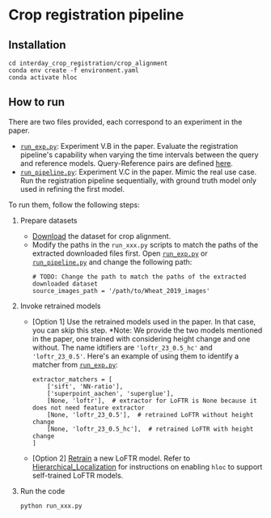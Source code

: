 # Crop registration pipeline

## Installation
```shell
cd interday_crop_registration/crop_alignment
conda env create -f environment.yaml
conda activate hloc
```

## How to run
There are two files provided, each correspond to an experiment in the paper.
* [`run_exp.py`](./run_exp.py): Experiment V.B in the paper. Evaluate the registration pipeline's capability when varying the time intervals between the query and reference models. Query-Reference pairs are defined [here](./query_ref_pair.py).
* [`run_pipeline.py`](./run_pipeline.py): Experiment V.C in the paper. Mimic the real use case. Run the registration pipeline sequentially, with ground truth model only used in refining the first model.

To run them, follow the following steps:

1. Prepare datasets
    - [Download](../README.md#downloads) the dataset for crop alignment.
    - Modify the paths in the `run_xxx.py` scripts to match the paths of the extracted downloaded files first. Open [`run_exp.py`](./run_exp.py) or [`run_pipeline.py`](./run_pipeline.py) and change the following path:
        ```shell
        # TODO: Change the path to match the paths of the extracted downloaded dataset
        source_images_path = '/path/to/Wheat_2019_images'    
        ```
2. Invoke retrained models
    - [Option 1] Use the retrained models used in the paper. In that case, you can skip this step. 
    *Note: We provide the two models mentioned in the paper, one trained with considering height change and one without. The name idtifiers are `'loftr_23_0.5_hc'` and `'loftr_23_0.5'`. Here's an example of using them to identify a matcher from [`run_exp.py`](./run_exp.py#L276-L277): 
        ```shell
        extractor_matchers = [
            ['sift', 'NN-ratio'],
            ['superpoint_aachen', 'superglue'],
            [None, 'loftr'],  # extractor for LoFTR is None because it does not need feature extractor
            [None, 'loftr_23_0.5'],  # retrained LoFTR without height change
            [None, 'loftr_23_0.5_hc'],  # retrained LoFTR with height change
        ]
        ```

    - [Option 2] [Retrain](../LoFTR/README.md#how-to-train) a new LoFTR model. Refer to [Hierarchical_Localization](./Hierarchical_Localization/README.md#modifications-to-enable-retrained-loftr-models) for instructions on enabling `hloc` to support self-trained LoFTR models.

3. Run the code
    ```shell
    python run_xxx.py
    ```

